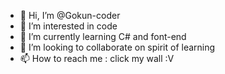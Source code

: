 - 👋 Hi, I’m @Gokun-coder
- 👀 I’m interested in  code
- 🌱 I’m currently learning C# and font-end
- 💞️ I’m looking to collaborate on spirit of learning
- 📫 How to reach me : click my wall :V

<!---
Gokun-coder/Gokun-coder is a ✨ special ✨ repository because its `README.md` (this file) appears on your GitHub profile.
You can click the Preview link to take a look at your changes.
--->
